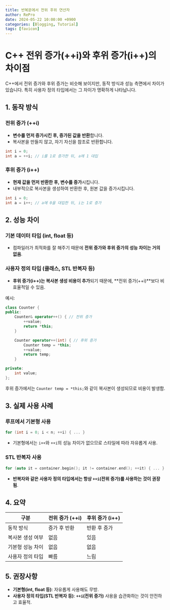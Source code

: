 ```yaml
---
title: 반복문에서 전위 후위 연산자
author: RePro
date: 2024-05-22 10:00:00 +0900
categories: [Blogging, Tutorial]
tags: [favicon]
---
```


# C++ 전위 증가(++i)와 후위 증가(i++)의 차이점

C++에서 전위 증가와 후위 증가는 비슷해 보이지만, 동작 방식과 성능 측면에서 차이가 있습니다. 특히 사용자 정의 타입에서는 그 차이가 명확하게 나타납니다.

## 1. 동작 방식

### 전위 증가 (++i)
- **변수를 먼저 증가시킨 후, 증가된 값을 반환**합니다.
- 복사본을 만들지 않고, 자기 자신을 참조로 반환합니다.

```cpp
int i = 0;
int a = ++i; // i를 1로 증가한 뒤, a에 1 대입
```

### 후위 증가 (i++)
- **현재 값을 먼저 반환한 후, 변수를 증가**시킵니다.
- 내부적으로 복사본을 생성하여 반환한 후, 원본 값을 증가시킵니다.

```cpp
int i = 0;
int a = i++; // a에 0을 대입한 뒤, i는 1로 증가
```

## 2. 성능 차이

### 기본 데이터 타입 (int, float 등)
- 컴파일러가 최적화를 잘 해주기 때문에 **전위 증가와 후위 증가의 성능 차이는 거의 없음**.

### 사용자 정의 타입 (클래스, STL 반복자 등)
- **후위 증가(i++)는 복사본 생성 비용이 추가**되기 때문에, **전위 증가(++i)**보다 비효율적일 수 있음.

예시:

```cpp
class Counter {
public:
    Counter& operator++() { // 전위 증가
        ++value;
        return *this;
    }

    Counter operator++(int) { // 후위 증가
        Counter temp = *this;
        ++value;
        return temp;
    }

private:
    int value;
};
```

후위 증가에서는 `Counter temp = *this;`와 같이 복사본이 생성되므로 비용이 발생함.

## 3. 실제 사용 사례

### 루프에서 기본형 사용
```cpp
for (int i = 0; i < n; ++i) { ... }
```

- 기본형에서는 `i++`와 `++i`의 성능 차이가 없으므로 스타일에 따라 자유롭게 사용.

### STL 반복자 사용
```cpp
for (auto it = container.begin(); it != container.end(); ++it) { ... }
```

- **반복자와 같은 사용자 정의 타입에서는 항상 `++i`(전위 증가)를 사용하는 것이 권장됨**.

## 4. 요약
| 구분              | 전위 증가 (++i) | 후위 증가 (i++) |
|------------------|-----------------|-----------------|
| 동작 방식         | 증가 후 반환    | 반환 후 증가    |
| 복사본 생성 여부  | 없음            | 있음            |
| 기본형 성능 차이  | 없음            | 없음            |
| 사용자 정의 타입  | 빠름            | 느림            |

## 5. 권장사항
- **기본형(int, float 등)**: 자유롭게 사용해도 무방.
- **사용자 정의 타입(STL 반복자 등)**: **`++i`(전위 증가)** 사용을 습관화하는 것이 안전하고 효율적.

